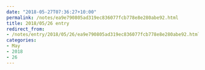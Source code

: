 ```yaml
---
date: "2018-05-27T07:36:27+10:00"
permalink: /notes/ea9e790805ad319ec836077fcb778e8e280abe92.html
title: 2018/05/26 entry
redirect_from:
- /notes/entry/2018/05/26/ea9e790805ad319ec836077fcb778e8e280abe92.html
categories:
- May
- 2018
- 26
---
```

